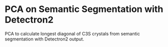 # PCA on Semantic Segmentation with Detectron2
PCA to calculate longest diagonal of C3S crystals from semantic segmentation with Detectron2 output.
